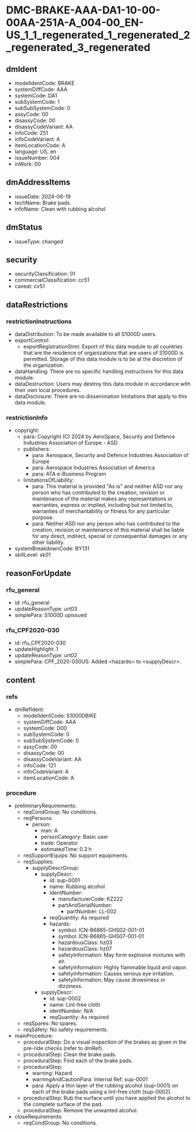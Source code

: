 # DMC-BRAKE-AAA-DA1-10-00-00AA-251A-A_004-00_EN-US_1_1_regenerated_1_regenerated_2_regenerated_3_regenerated

## dmIdent
* modelIdentCode: BRAKE
* systemDiffCode: AAA
* systemCode: DA1
* subSystemCode: 1
* subSubSystemCode: 0
* assyCode: 00
* disassyCode: 00
* disassyCodeVariant: AA
* infoCode: 251
* infoCodeVariant: A
* itemLocationCode: A
* language: US, en
* issueNumber: 004
* inWork: 00

## dmAddressItems
* issueDate: 2024-06-19
* techName: Brake pads
* infoName: Clean with rubbing alcohol

## dmStatus
* issueType: changed

## security
* securityClassification: 01
* commercialClassification: cc51
* caveat: cv51

## dataRestrictions
### restrictionInstructions
* dataDistribution: To be made available to all S1000D users.
* exportControl:
  * exportRegistrationStmt: Export of this data module to all countries that are the residence of organizations that are users of S1000D is permitted. Storage of this data module is to be at the discretion of the organization.
* dataHandling: There are no specific handling instructions for this data module.
* dataDestruction: Users may destroy this data module in accordance with their own local procedures.
* dataDisclosure: There are no dissemination limitations that apply to this data module.

### restrictionInfo
* copyright:
  * para: Copyright (C) 2024 by AeroSpace, Security and Defence Industries Association of Europe - ASD
  * publishers:
    * para: Aerospace, Security and Defence Industries Association of Europe
    * para: Aerospace Industries Association of America
    * para: ATA e-Business Program
  * limitationsOfLiability:
    * para: This material is provided "As is" and neither ASD nor any person who has contributed to the creation, revision or maintenance of the material makes any representations or warranties, express or implied, including but not limited to, warranties of merchantability or fitness for any particular purpose.
    * para: Neither ASD nor any person who has contributed to the creation, revision or maintenance of this material shall be liable for any direct, indirect, special or consequential damages or any other liability.
* systemBreakdownCode: BY131
* skillLevel: sk01

## reasonForUpdate
### rfu_general
* id: rfu_general
* updateReasonType: urt03
* simplePara: S1000D upissued

### rfu_CPF2020-030
* id: rfu_CPF2020-030
* updateHighlight: 1
* updateReasonType: urt02
* simplePara: CPF_2020-030US: Added &lt;hazards&gt; to &lt;supplyDescr&gt;.

## content
### refs
* dmRefIdent:
  * modelIdentCode: S1000DBIKE
  * systemDiffCode: AAA
  * systemCode: D00
  * subSystemCode: 0
  * subSubSystemCode: 0
  * assyCode: 00
  * disassyCode: 00
  * disassyCodeVariant: AA
  * infoCode: 121
  * infoCodeVariant: A
  * itemLocationCode: A

### procedure
* preliminaryRequirements:
  * reqCondGroup: No conditions.
  * reqPersons:
    * person:
      * man: A
      * personCategory: Basic user
      * trade: Operator
      * estimatedTime: 0.3 h
  * reqSupportEquips: No support equipments.
  * reqSupplies:
    * supplyDescrGroup:
      * supplyDescr:
        * id: sup-0001
        * name: Rubbing alcohol
        * identNumber:
          * manufacturerCode: KZ222
          * partAndSerialNumber:
            * partNumber: LL-002
        * reqQuantity: As required
        * hazards:
          * symbol: ICN-B6865-GHS02-001-01
          * symbol: ICN-B6865-GHS07-001-01
          * hazardousClass: hz03
          * hazardousClass: hz07
          * safetyInformation: May form explosive mixtures with air.
          * safetyInformation: Highly flammable liquid and vapor.
          * safetyInformation: Causes serious eye irritation.
          * safetyInformation: May cause drowsiness or dizziness.
      * supplyDescr:
        * id: sup-0002
        * name: Lint-free cloth
        * identNumber: N/A
        * reqQuantity: As required
  * reqSpares: No spares.
  * reqSafety: No safety requirements.
* mainProcedure:
  * proceduralStep: Do a visual inspection of the brakes as given in the pre-ride checks (refer to dmRef).
  * proceduralStep: Clean the brake pads.
  * proceduralStep: Find each of the brake pads.
  * proceduralStep:
    * warning: Hazard
    * warningAndCautionPara: Internal Ref: sup-0001
    * para: Apply a thin layer of the rubbing alcohol (sup-0001) on each of the brake pads using a lint-free cloth (sup-0002).
  * proceduralStep: Rub the surface until you have applied the alcohol to the complete surface of the pad.
  * proceduralStep: Remove the unwanted alcohol.
* closeRequirements:
  * reqCondGroup: No conditions.